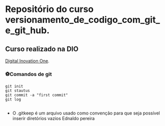 # Repositório do curso versionamento_de_codigo_com_git_e_git_hub.
## Curso realizado na DIO
[Digital Inovation One](https://www.dio.me/).

### ⚽Comandos de git

```
git init
git stautus
git commit -a "first commit"
git log


```

- O .gitkeep é um arquivo usado como convenção para que seja possível inserir diretórios vazios
Ednaldo pereira
